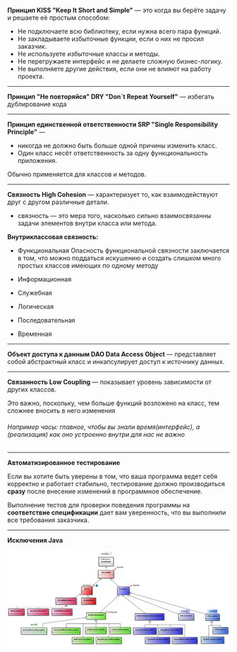 **Принцип KISS "Keep It Short and Simple"** — это когда вы берёте задачу и решаете её простым способом:

- Не подключаете всю библиотеку, если нужна всего пара функций.
- Не закладываете избыточные функции, если о них не просил заказчик.
- Не используете избыточные классы и методы.
- Не перегружаете интерфейс и не делаете сложную бизнес-логику.
- Не выполняете другие действия, если они не влияют на работу проекта.

---

**Принцип "Не повторяйся" DRY "Don`t Repeat Yourself"** — избегать дублирование кода

---

**Принцип единственной ответственности SRP "Single Responsibility Principle"** — 
- никогда не должно быть больше одной причины изменить класс.
- Один класс несёт ответственность за одну функциональность приложения.

Обычно применяется для классов и методов.

---

**Связность High Cohesion** — характеризует то, как взаимодействуют друг с другом различные детали.
 
- связность — это мера того, насколько сильно взаимосвязанны задачи элементов внутри класса или метода.

**Внутриклассовая связность:**

- Функциональная 
    Опасность функциональной связности заключается в том, что можно поддаться искушению и создать слишком много простых 
классов имеющих по одному методу

- Информационная 
- Служебная 
- Логическая
- Последовательная 
- Временная 

---

**Объект доступа к данным DAO Data Access Object** — представляет собой абстрактный класс и инкапсулирует
доступ к источнику данных.

---

**Связанность Low Coupling** — показывает уровень зависимости от других классов.

Это важно, поскольку, чем больше функций возложено на класс, тем сложнее вносить в него
изменения

###### Например часы: главное, чтобы вы знали время(интерфейс), а (реализация) как оно устроенно внутри для нас не важно

---

**Автоматизированное тестирование**

Если вы хотите быть уверены в том, что ваша программа ведет себя корректно и работает стабильно, тестирование
должно производиться **сразу** после внесение изменений в программное обеспечение.

Выполнение тестов для проверки поведения программы на **соответствие спецификации** дает вам уверенность,
что вы выполнили все требования заказчика.

---

**Исключения Java**

![exceptionsInJavaHierarchy.png](../resources/img/exceptionsInJavaHierarchy.png)
